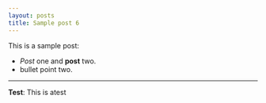 ```yaml
---
layout: posts
title: Sample post 6
---
```


This is a sample post:
- *Post* one and **post** two.
- bullet point two.


---
**Test**: This is atest
